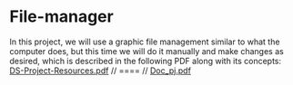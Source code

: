 # File-manager
In this project, we will use a graphic file management similar to what the computer does, but this time we will do it manually and make changes as desired, which is described in the following PDF along with its concepts:
[DS-Project-Resources.pdf](https://github.com/M-Amin-Kiani/File-manager/files/11222891/DS-Project-Resources.pdf) //
==== //
[Doc_pj.pdf](https://github.com/M-Amin-Kiani/File-manager/files/11222892/Doc_pj.pdf)
